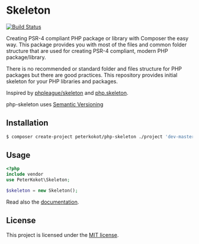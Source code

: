 # Skeleton

[![Build Status](https://secure.travis-ci.org/peterkokot/php-skeleton.png?branch=master)](http://travis-ci.org/peterkokot/php-skeleton)

Creating PSR-4 compliant PHP package or library with Composer the easy way. This package provides you with
most of the files and common folder structure that are used for creating PSR-4 compliant, modern PHP
package/library.

There is no recommended or standard folder and files structure for PHP packages but there are good practices.
This repository provides initial skeleton for your PHP libraries and packages.

Inspired by [phpleague/skeleton](https://github.com/thephpleague/skeleton) and [php.skeleton](https://github.com/koriym/PHP.Skeleton).

php-skeleton uses [Semantic Versioning](http://semver.org)

## Installation

```bash
$ composer create-project peterkokot/php-skeleton ./project 'dev-master'
```

## Usage

```php
<?php
include vendor
use PeterKokot\Skeleton;

$skeleton = new Skeleton();
```

Read also the [documentation](doc/index.md).

## License

This project is licensed under the [MIT license](LICENSE).
